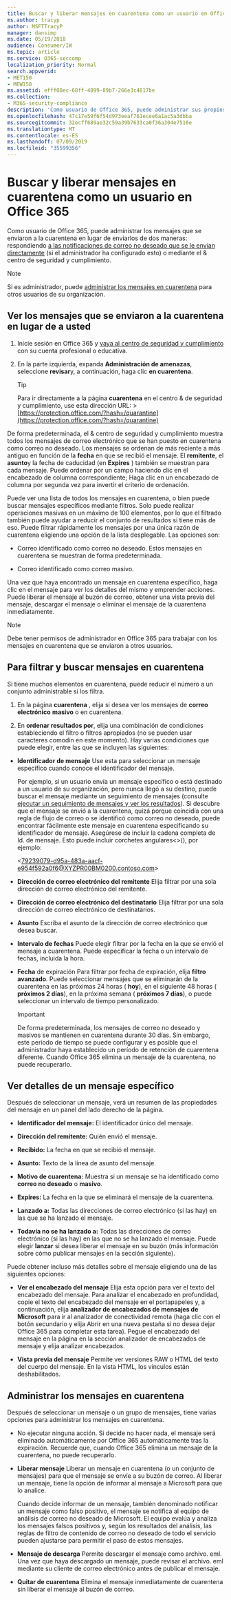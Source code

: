 ```yaml
---
title: Buscar y liberar mensajes en cuarentena como un usuario en Office 365
ms.author: tracyp
author: MSFTTracyP
manager: dansimp
ms.date: 05/19/2018
audience: Consumer/IW
ms.topic: article
ms.service: O365-seccomp
localization_priority: Normal
search.appverid:
- MET150
- MEW150
ms.assetid: efff08ec-68ff-4099-89b7-266e3c4817be
ms.collection:
- M365-security-compliance
description: 'Como usuario de Office 365, puede administrar sus propios mensajes de correo no deseado en cuarentena de dos maneras: respondiendo a las notificaciones de correo no deseado que se le envían directamente (si el administrador ha configurado esta característica) o mediante la característica de cuarentena de correo &amp; no deseado en el cumplimiento de seguridad Datacenter.'
ms.openlocfilehash: 47c17e59f6f54d973eeaf761ecee6a1ac5a3dbba
ms.sourcegitcommit: 32ecff689ae32c59a39b7633ca0f36a304e7516e
ms.translationtype: MT
ms.contentlocale: es-ES
ms.lasthandoff: 07/09/2019
ms.locfileid: "35599356"
---
```

# <a name="find-and-release-quarantined-messages-as-a-user-in-office-365"></a>Buscar y liberar mensajes en cuarentena como un usuario en Office 365

Como usuario de Office 365, puede administrar los mensajes que se enviaron a la cuarentena en lugar de enviarlos de dos maneras: respondiendo [a las notificaciones de correo no deseado que se le envían directamente](use-spam-notifications-to-release-and-report-quarantined-messages.md) (si el administrador ha configurado esto) o mediante el &amp; centro de seguridad y cumplimiento. 
  
> [!NOTE]
> Si es administrador, puede [administrar los mensajes en cuarentena](manage-quarantined-messages-and-files.md) para otros usuarios de su organización. 
  
## <a name="view-messages-that-were-sent-to-quarantine-instead-of-to-you"></a>Ver los mensajes que se enviaron a la cuarentena en lugar de a usted

1. Inicie sesión en Office 365 y [vaya al centro de seguridad y cumplimiento](go-to-the-securitycompliance-center.md) con su cuenta profesional o educativa. 
    
2. En la parte izquierda, expanda **Administración de amenazas**, seleccione **revisar**y, a continuación, haga clic **en cuarentena**.
    
    > [!TIP]
    > Para ir directamente a la página **cuarentena** en el centro &amp; de seguridad y cumplimiento, use esta dirección URL: >[https://protection.office.com/?hash=/quarantine](https://protection.office.com/?hash=/quarantine)
  
De forma predeterminada, el &amp; centro de seguridad y cumplimiento muestra todos los mensajes de correo electrónico que se han puesto en cuarentena como correo no deseado. Los mensajes se ordenan de más reciente a más antiguo en función de la **fecha** en que se recibió el mensaje. El **remitente**, el **asunto**y la fecha de caducidad (en **Expires** ) también se muestran para cada mensaje. Puede ordenar por un campo haciendo clic en el encabezado de columna correspondiente; Haga clic en un encabezado de columna por segunda vez para invertir el criterio de ordenación. 
  
Puede ver una lista de todos los mensajes en cuarentena, o bien puede buscar mensajes específicos mediante filtros. Solo puede realizar operaciones masivas en un máximo de 100 elementos, por lo que el filtrado también puede ayudar a reducir el conjunto de resultados si tiene más de eso. Puede filtrar rápidamente los mensajes por una única razón de cuarentena eligiendo una opción de la lista desplegable. Las opciones son:
  
- Correo identificado como correo no deseado. Estos mensajes en cuarentena se muestran de forma predeterminada.
    
- Correo identificado como correo masivo.
    
Una vez que haya encontrado un mensaje en cuarentena específico, haga clic en el mensaje para ver los detalles del mismo y emprender acciones. Puede liberar el mensaje al buzón de correo, obtener una vista previa del mensaje, descargar el mensaje o eliminar el mensaje de la cuarentena inmediatamente.
  
> [!NOTE]
> Debe tener permisos de administrador en Office 365 para trabajar con los mensajes en cuarentena que se enviaron a otros usuarios. 
  
## <a name="to-filter-and-find-quarantined-messages"></a>Para filtrar y buscar mensajes en cuarentena

Si tiene muchos elementos en cuarentena, puede reducir el número a un conjunto administrable si los filtra.
  
1. En la página **cuarentena** , elija si desea ver los mensajes de **correo electrónico** **masivo** o en cuarentena. 
    
2. En **ordenar resultados por**, elija una combinación de condiciones estableciendo el filtro o filtros apropiados (no se pueden usar caracteres comodín en este momento). Hay varias condiciones que puede elegir, entre las que se incluyen las siguientes:
    
  - **Identificador de mensaje** Use esta para seleccionar un mensaje específico cuando conoce el identificador del mensaje. 
    
    Por ejemplo, si un usuario envía un mensaje específico o está destinado a un usuario de su organización, pero nunca llegó a su destino, puede buscar el mensaje mediante un seguimiento de mensajes (consulte [ejecutar un seguimiento de mensajes y ver los resultados](https://go.microsoft.com/fwlink/?LinkId=799737)). Si descubre que el mensaje se envió a la cuarentena, quizá porque coincidía con una regla de flujo de correo o se identificó como correo no deseado, puede encontrar fácilmente este mensaje en cuarentena especificando su identificador de mensaje. Asegúrese de incluir la cadena completa de Id. de mensaje. Esto puede incluir corchetes angulares\<\>(), por ejemplo:
    
    \<79239079-d95a-483a-aacf-e954f592a0f6@XYZPR00BM0200.contoso.com\>
    
  - **Dirección de correo electrónico del remitente** Elija filtrar por una sola dirección de correo electrónico del remitente. 
    
  - **Dirección de correo electrónico del destinatario** Elija filtrar por una sola dirección de correo electrónico de destinatarios. 
    
  - **Asunto** Escriba el asunto de la dirección de correo electrónico que desea buscar. 
    
  - **Intervalo de fechas** Puede elegir filtrar por la fecha en la que se envió el mensaje a cuarentena. Puede especificar la fecha o un intervalo de fechas, incluida la hora. 
    
  - **Fecha** de expiración Para filtrar por fecha de expiración, elija **filtro avanzado**. Puede seleccionar mensajes que se eliminarán de la cuarentena en las próximas 24 horas ( **hoy**), en el siguiente 48 horas ( **próximos 2 días**), en la próxima semana ( **próximos 7 días**), o puede seleccionar un intervalo de tiempo personalizado.
    
    > [!IMPORTANT]
    > De forma predeterminada, los mensajes de correo no deseado y masivos se mantienen en cuarentena durante 30 días. Sin embargo, este período de tiempo se puede configurar y es posible que el administrador haya establecido un período de retención de cuarentena diferente. Cuando Office 365 elimina un mensaje de la cuarentena, no puede recuperarlo. 
  
## <a name="view-details-for-a-specific-message"></a>Ver detalles de un mensaje específico

Después de seleccionar un mensaje, verá un resumen de las propiedades del mensaje en un panel del lado derecho de la página.
  
- **Identificador del mensaje:** El identificador único del mensaje. 
    
- **Dirección del remitente:** Quién envió el mensaje. 
    
- **Recibido:** La fecha en que se recibió el mensaje. 
    
- **Asunto:** Texto de la línea de asunto del mensaje. 
    
- **Motivo de cuarentena:** Muestra si un mensaje se ha identificado como **correo no deseado** o **masivo**.
    
- **Expires:** La fecha en la que se eliminará el mensaje de la cuarentena. 
    
- **Lanzado a:** Todas las direcciones de correo electrónico (si las hay) en las que se ha lanzado el mensaje. 
    
- **Todavía no se ha lanzado a:** Todas las direcciones de correo electrónico (si las hay) en las que no se ha lanzado el mensaje. Puede elegir **lanzar** si desea liberar el mensaje en su buzón (más información sobre cómo publicar mensajes en la sección siguiente). 
    
Puede obtener incluso más detalles sobre el mensaje eligiendo una de las siguientes opciones:
  
- **Ver el encabezado del mensaje** Elija esta opción para ver el texto del encabezado del mensaje. Para analizar el encabezado en profundidad, copie el texto del encabezado del mensaje en el portapapeles y, a continuación, elija **analizador de encabezados de mensajes de Microsoft** para ir al analizador de conectividad remota (haga clic con el botón secundario y elija Abrir en una nueva pestaña si no desea dejar Office 365 para completar esta tarea). Pegue el encabezado del mensaje en la página en la sección analizador de encabezados de mensaje y elija analizar encabezados. 
    
- **Vista previa del mensaje** Permite ver versiones RAW o HTML del texto del cuerpo del mensaje. En la vista HTML, los vínculos están deshabilitados. 
    
## <a name="manage-your-quarantined-messages"></a>Administrar los mensajes en cuarentena

Después de seleccionar un mensaje o un grupo de mensajes, tiene varias opciones para administrar los mensajes en cuarentena.
  
- No ejecutar ninguna acción. Si decide no hacer nada, el mensaje será eliminado automáticamente por Office 365 automáticamente tras la expiración. Recuerde que, cuando Office 365 elimina un mensaje de la cuarentena, no puede recuperarlo.
    
- **Liberar mensaje** Liberar un mensaje en cuarentena (o un conjunto de mensajes) para que el mensaje se envíe a su buzón de correo. Al liberar un mensaje, tiene la opción de informar al mensaje a Microsoft para que lo analice. 
    
    Cuando decide informar de un mensaje, también denominado notificar un mensaje como falso positivo, el mensaje se notifica al equipo de análisis de correo no deseado de Microsoft. El equipo evalúa y analiza los mensajes falsos positivos y, según los resultados del análisis, las reglas de filtro de contenido de correo no deseado de todo el servicio pueden ajustarse para permitir el paso de estos mensajes.
    
- **Mensaje de descarga** Permite descargar el mensaje como archivo. eml. Una vez que haya descargado un mensaje, puede revisar el archivo. eml mediante su cliente de correo electrónico antes de publicar el mensaje. 
    
- **Quitar de cuarentena** Elimina el mensaje inmediatamente de cuarentena sin liberar el mensaje al buzón de correo. 
    

